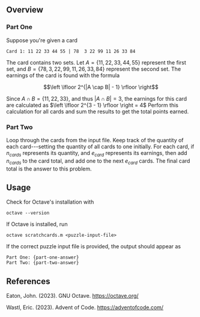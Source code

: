 ## Overview

### Part One

Suppose you're given a card

```
Card 1: 11 22 33 44 55 | 78  3 22 99 11 26 33 84
```

The card contains two sets.  Let $A = \{11, 22, 33, 44, 55\}$ represent the
first set, and $B = \{78, 3, 22, 99, 11, 26, 33, 84\}$ represent the second
set.  The earnings of the card is found with the formula

$$\left \lfloor 2^{|A \cap B| - 1} \rfloor \right$$

Since $A \cap B = \{11, 22, 33\}$, and thus $|A \cap B| = 3$, the earnings for
this card are calculated as $\left \lfloor 2^{3 - 1} \rfloor \right = 4$
Perform this calculation for all cards and sum the results to get the total
points earned.

### Part Two

Loop through the cards from the input file.  Keep track of the quantity of
each card---setting the quantity of all cards to one initially.  For each
card, if $n_{cards}$ represents its quantity, and $e_{card}$ represents its
earnings, then add $n_{cards}$ to the card total, and add one to the next
$e_{card}$ cards.  The final card total is the answer to this problem.


## Usage

Check for Octave's installation with

```
octave --version
```

If Octave is installed, run

```
octave scratchcards.m <puzzle-input-file>
```

If the correct puzzle input file is provided, the output should appear as

```
Part One: {part-one-answer}
Part Two: {part-two-answer}
```


## References

Eaton, John.  (2023).  GNU Octave.
<https://octave.org/>

Wastl, Eric.  (2023).  Advent of Code.
<https://adventofcode.com/>

